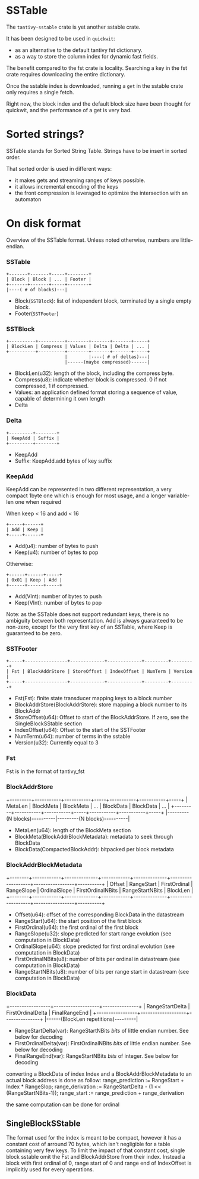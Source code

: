 # SSTable

The `tantivy-sstable` crate is yet another sstable crate.

It has been designed to be used in `quickwit`:
- as an alternative to the default tantivy fst dictionary.
- as a way to store the column index for dynamic fast fields.

The benefit compared to the fst crate is locality.
Searching a key in the fst crate requires downloading the entire dictionary.

Once the sstable index is downloaded, running a `get` in the sstable
crate only requires a single fetch.

Right now, the block index and the default block size have been thought
for quickwit, and the performance of a get is very bad.

# Sorted strings?

SSTable stands for Sorted String Table.
Strings have to be insert in sorted order.

That sorted order is used in different ways:
- it makes gets and streaming ranges of keys
possible.
- it allows incremental encoding of the keys
- the front compression is leveraged to optimize
the intersection with an automaton

# On disk format

Overview of the SSTable format. Unless noted otherwise, numbers are little-endian.

### SSTable
```
+-------+-------+-----+--------+
| Block | Block | ... | Footer |
+-------+-------+-----+--------+
|----( # of blocks)---|
```
- Block(`SSTBlock`): list of independent block, terminated by a single empty block.
- Footer(`SSTFooter`)

### SSTBlock
```
+----------+----------+--------+-------+-------+-----+
| BlockLen | Compress | Values | Delta | Delta | ... |
+----------+----------+--------+-------+-------+-----+
                      |        |----( # of deltas)---|
                      |------(maybe compressed)------|
```
- BlockLen(u32): length of the block, including the compress byte.
- Compress(u8): indicate whether block is compressed. 0 if not compressed, 1 if compressed.
- Values: an application defined format storing a sequence of value, capable of determining it own length
- Delta

### Delta
```
+---------+--------+
| KeepAdd | Suffix |
+---------+--------+
```
- KeepAdd
- Suffix: KeepAdd.add bytes of key suffix

### KeepAdd
KeepAdd can be represented in two different representation, a very compact 1byte one which is enough for most usage, and a longer variable-len one when required

When keep < 16 and add < 16
```
+-----+------+
| Add | Keep |
+-----+------+
```
- Add(u4): number of bytes to push
- Keep(u4): number of bytes to pop

Otherwise:
```
+------+------+-----+
| 0x01 | Keep | Add |
+------+------+-----+
```
- Add(VInt): number of bytes to push
- Keep(VInt): number of bytes to pop


Note: as the SSTable does not support redundant keys, there is no ambiguity between both representation. Add is always guaranteed to be non-zero, except for the very first key of an SSTable, where Keep is guaranteed to be zero.

### SSTFooter
```
+-----+----------------+-------------+-------------+---------+---------+
| Fst | BlockAddrStore | StoreOffset | IndexOffset | NumTerm | Version |
+-----+----------------+-------------+-------------+---------+---------+
```
- Fst(Fst): finite state transducer mapping keys to a block number
- BlockAddrStore(BlockAddrStore): store mapping a block number to its BlockAddr
- StoreOffset(u64): Offset to start of the BlockAddrStore. If zero, see the SingleBlockSStable section
- IndexOffset(u64): Offset to the start of the SSTFooter
- NumTerm(u64): number of terms in the sstable
- Version(u32): Currently equal to 3

### Fst

Fst is in the format of tantivy\_fst

### BlockAddrStore

+---------+-----------+-----------+-----+-----------+-----------+-----+
| MetaLen | BlockMeta | BlockMeta | ... | BlockData | BlockData | ... |
+---------+-----------+-----------+-----+-----------+-----------+-----+
          |---------(N blocks)----------|---------(N blocks)----------|

- MetaLen(u64): length of the BlockMeta section
- BlockMeta(BlockAddrBlockMetadata): metadata to seek through BlockData
- BlockData(CompactedBlockAddr): bitpacked per block metadata

### BlockAddrBlockMetadata

+--------+------------+--------------+------------+--------------+-------------------+-----------------+----------+
| Offset | RangeStart | FirstOrdinal | RangeSlope | OrdinalSlope | FirstOrdinalNBits | RangeStartNBits | BlockLen |
+--------+------------+--------------+------------+--------------+-------------------+-----------------+----------+

- Offset(u64): offset of the corresponding BlockData in the datastream
- RangeStart(u64): the start position of the first block
- FirstOrdinal(u64): the first ordinal of the first block
- RangeSlope(u32): slope predicted for start range evolution (see computation in BlockData)
- OrdinalSlope(u64): slope predicted for first ordinal evolution (see computation in BlockData)
- FirstOrdinalNBits(u8): number of bits per ordinal in datastream (see computation in BlockData)
- RangeStartNBits(u8): number of bits per range start in datastream (see computation in BlockData)

### BlockData

+-----------------+-------------------+---------------+
| RangeStartDelta | FirstOrdinalDelta | FinalRangeEnd |
+-----------------+-------------------+---------------+
|------(BlockLen repetitions)---------|

- RangeStartDelta(var): RangeStartNBits *bits* of little endian number. See below for decoding
- FirstOrdinalDelta(var): FirstOrdinalNBits *bits* of little endian number. See below for decoding
- FinalRangeEnd(var): RangeStartNBits *bits* of integer. See below for decoding

converting a BlockData of index Index and a BlockAddrBlockMetadata to an actual block address is done as follow:
range\_prediction := RangeStart + Index * RangeSlop;
range\_derivation := RangeStartDelta - (1 << (RangeStartNBits-1));
range\_start := range\_prediction + range\_derivation

the same computation can be done for ordinal


## SingleBlockSStable

The format used for the index is meant to be compact, however it has a constant cost of arround 70
bytes, which isn't negligible for a table containing very few keys.
To limit the impact of that constant cost, single block sstable omit the Fst and BlockAddrStore from
their index. Instead a block with first ordinal of 0, range start of 0 and range end of IndexOffset
is implicitly used for every operations.
